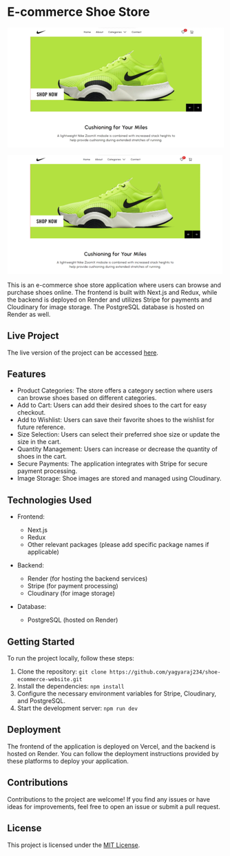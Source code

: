 # E-commerce Shoe Store

!['shoe store'](image.webp)

<p style="text-center">
  <img src="./image.png" alt="E-commerce Shoe Store" width="500px">
</p>
This is an e-commerce shoe store application where users can browse and purchase shoes online. The frontend is built with Next.js and Redux, while the backend is deployed on Render and utilizes Stripe for payments and Cloudinary for image storage. The PostgreSQL database is hosted on Render as well.

## Live Project

The live version of the project can be accessed [here](https://shoeup.vercel.app/).

## Features

- Product Categories: The store offers a category section where users can browse shoes based on different categories.
- Add to Cart: Users can add their desired shoes to the cart for easy checkout.
- Add to Wishlist: Users can save their favorite shoes to the wishlist for future reference.
- Size Selection: Users can select their preferred shoe size or update the size in the cart.
- Quantity Management: Users can increase or decrease the quantity of shoes in the cart.
- Secure Payments: The application integrates with Stripe for secure payment processing.
- Image Storage: Shoe images are stored and managed using Cloudinary.

## Technologies Used

- Frontend:

  - Next.js
  - Redux
  - Other relevant packages (please add specific package names if applicable)

- Backend:

  - Render (for hosting the backend services)
  - Stripe (for payment processing)
  - Cloudinary (for image storage)

- Database:

  - PostgreSQL (hosted on Render)

## Getting Started

To run the project locally, follow these steps:

1.  Clone the repository: `git clone https://github.com/yagyaraj234/shoe-ecommerce-website.git`
2.  Install the dependencies: `npm install`
3.  Configure the necessary environment variables for Stripe, Cloudinary, and PostgreSQL.
4.  Start the development server: `npm run dev`

## Deployment

The frontend of the application is deployed on Vercel, and the backend is hosted on Render. You can follow the deployment instructions provided by these platforms to deploy your application.

## Contributions

Contributions to the project are welcome! If you find any issues or have ideas for improvements, feel free to open an issue or submit a pull request.

## License

This project is licensed under the [MIT License](https://opensource.org/licenses/MIT).
